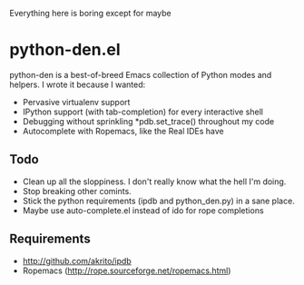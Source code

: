 Everything here is boring except for maybe

python-den.el
=============

python-den is a best-of-breed Emacs collection of Python modes and helpers. I
wrote it because I wanted:

* Pervasive virtualenv support
* IPython support (with tab-completion) for every interactive shell
* Debugging without sprinkling *pdb.set_trace() throughout my code
* Autocomplete with Ropemacs, like the Real IDEs have

Todo
----

* Clean up all the sloppiness. I don't really know what the hell I'm doing.
* Stop breaking other comints.
* Stick the python requirements (ipdb and python_den.py) in a sane
  place.
* Maybe use auto-complete.el instead of ido for rope completions

Requirements
------------

* http://github.com/akrito/ipdb
* Ropemacs (http://rope.sourceforge.net/ropemacs.html)
